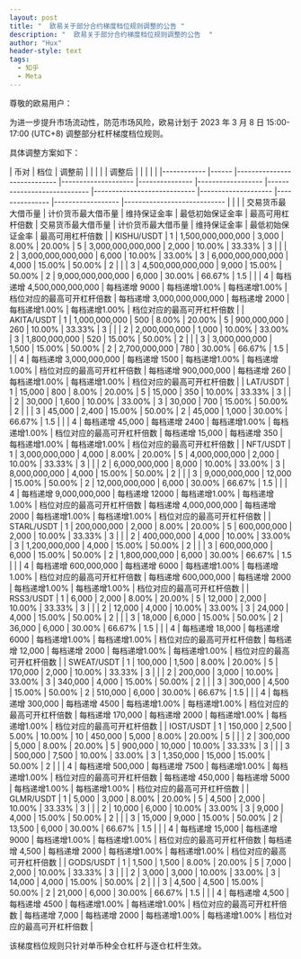 ```yaml
---
layout: post
title: "  欧易关于部分合约梯度档位规则调整的公告 "
description: "  欧易关于部分合约梯度档位规则调整的公告  "
author: "Hux"
header-style: text
tags:
  - 知乎
  - Meta
---
```

尊敬的欧易用户：

为进一步提升市场流动性，防范市场风险，欧易计划于 2023 年 3 月 8 日 15:00-17:00 (UTC+8) 调整部分杠杆梯度档位规则。

具体调整方案如下：

| 币对 | 档位 | 调整前 | | | | | 调整后 | | | | | |------------ |------ |---------------------------- |-------------------- |--------------- |------------------ |---------------------------- |---------------------------- |-------------------- |--------------- |------------------ |---------------------------- | | | | 交易货币最大借币量 | 计价货币最大借币量 | 维持保证金率 | 最低初始保证金率 | 最高可用杠杆倍数 | 交易货币最大借币量 | 计价货币最大借币量 | 维持保证金率 | 最低初始保证金率 | 最高可用杠杆倍数 | | KISHU/USDT | 1 | 1,500,000,000,000 | 3,000 | 8.00% | 20.00% | 5 | 3,000,000,000,000 | 2,000 | 10.00% | 33.33% | 3 | | | 2 | 3,000,000,000,000 | 6,000 | 10.00% | 33.00% | 3 | 6,000,000,000,000 | 4,000 | 15.00% | 50.00% | 2 | | | 3 | 4,500,000,000,000 | 9,000 | 15.00% | 50.00% | 2 | 9,000,000,000,000 | 6,000 | 30.00% | 66.67% | 1.5 | | | 4 | 每档递增 4,500,000,000,000 | 每档递增 9000 | 每档递增1.00% | 每档递增1.00% | 档位对应的最高可开杠杆倍数 | 每档递增 3,000,000,000,000 | 每档递增 2000 | 每档递增1.00% | 每档递增1.00% | 档位对应的最高可开杠杆倍数 | | AKITA/USDT | 1 | 1,000,000,000 | 500 | 8.00% | 20.00% | 5 | 900,000,000 | 260 | 10.00% | 33.33% | 3 | | | 2 | 2,000,000,000 | 1,000 | 10.00% | 33.00% | 3 | 1,800,000,000 | 520 | 15.00% | 50.00% | 2 | | | 3 | 3,000,000,000 | 1,500 | 15.00% | 50.00% | 2 | 2,700,000,000 | 780 | 30.00% | 66.67% | 1.5 | | | 4 | 每档递增 3,000,000,000 | 每档递增 1500 | 每档递增1.00% | 每档递增1.00% | 档位对应的最高可开杠杆倍数 | 每档递增 900,000,000 | 每档递增 260 | 每档递增1.00% | 每档递增1.00% | 档位对应的最高可开杠杆倍数 | | LAT/USDT | 1 | 15,000 | 800 | 8.00% | 20.00% | 5 | 15,000 | 350 | 10.00% | 33.33% | 3 | | | 2 | 30,000 | 1,600 | 10.00% | 33.00% | 3 | 30,000 | 700 | 15.00% | 50.00% | 2 | | | 3 | 45,000 | 2,400 | 15.00% | 50.00% | 2 | 45,000 | 1,000 | 30.00% | 66.67% | 1.5 | | | 4 | 每档递增 45,000 | 每档递增 2400 | 每档递增1.00% | 每档递增1.00% | 档位对应的最高可开杠杆倍数 | 每档递增 15,000 | 每档递增 350 | 每档递增1.00% | 每档递增1.00% | 档位对应的最高可开杠杆倍数 | | NFT/USDT | 1 | 3,000,000,000 | 4,000 | 8.00% | 20.00% | 5 | 4,000,000,000 | 2,000 | 10.00% | 33.33% | 3 | | | 2 | 6,000,000,000 | 8,000 | 10.00% | 33.00% | 3 | 8,000,000,000 | 4,000 | 15.00% | 50.00% | 2 | | | 3 | 9,000,000,000 | 12,000 | 15.00% | 50.00% | 2 | 12,000,000,000 | 6,000 | 30.00% | 66.67% | 1.5 | | | 4 | 每档递增 9,000,000,000 | 每档递增 12000 | 每档递增1.00% | 每档递增1.00% | 档位对应的最高可开杠杆倍数 | 每档递增 4,000,000,000 | 每档递增 2000 | 每档递增1.00% | 每档递增1.00% | 档位对应的最高可开杠杆倍数 | | STARL/USDT | 1 | 200,000,000 | 2,000 | 8.00% | 20.00% | 5 | 600,000,000 | 2,000 | 10.00% | 33.33% | 3 | | | 2 | 400,000,000 | 4,000 | 10.00% | 33.00% | 3 | 1,200,000,000 | 4,000 | 15.00% | 50.00% | 2 | | | 3 | 600,000,000 | 6,000 | 15.00% | 50.00% | 2 | 1,800,000,000 | 6,000 | 30.00% | 66.67% | 1.5 | | | 4 | 每档递增 600,000,000 | 每档递增 6000 | 每档递增1.00% | 每档递增1.00% | 档位对应的最高可开杠杆倍数 | 每档递增 600,000,000 | 每档递增 2000 | 每档递增1.00% | 每档递增1.00% | 档位对应的最高可开杠杆倍数 | | RSS3/USDT | 1 | 6,000 | 2,000 | 8.00% | 20.00% | 5 | 12,000 | 2,000 | 10.00% | 33.33% | 3 | | | 2 | 12,000 | 4,000 | 10.00% | 33.00% | 3 | 24,000 | 4,000 | 15.00% | 50.00% | 2 | | | 3 | 18,000 | 6,000 | 15.00% | 50.00% | 2 | 36,000 | 6,000 | 30.00% | 66.67% | 1.5 | | | 4 | 每档递增 18,000 | 每档递增 6000 | 每档递增1.00% | 每档递增1.00% | 档位对应的最高可开杠杆倍数 | 每档递增 12,000 | 每档递增 2000 | 每档递增1.00% | 每档递增1.00% | 档位对应的最高可开杠杆倍数 | | SWEAT/USDT | 1 | 100,000 | 1,500 | 8.00% | 20.00% | 5 | 170,000 | 2,000 | 10.00% | 33.33% | 3 | | | 2 | 200,000 | 3,000 | 10.00% | 33.00% | 3 | 340,000 | 4,000 | 15.00% | 50.00% | 2 | | | 3 | 300,000 | 4,500 | 15.00% | 50.00% | 2 | 510,000 | 6,000 | 30.00% | 66.67% | 1.5 | | | 4 | 每档递增 300,000 | 每档递增 4500 | 每档递增1.00% | 每档递增1.00% | 档位对应的最高可开杠杆倍数 | 每档递增 170,000 | 每档递增 2000 | 每档递增1.00% | 每档递增1.00% | 档位对应的最高可开杠杆倍数 | | IOST/USDT | 1 | 150,000 | 2,500 | 5.00% | 10.00% | 10 | 450,000 | 5,000 | 8.00% | 20.00% | 5 | | | 2 | 300,000 | 5,000 | 8.00% | 20.00% | 5 | 900,000 | 10,000 | 10.00% | 33.33% | 3 | | | 3 | 500,000 | 7,500 | 10.00% | 33.00% | 3 | 1,350,000 | 15,000 | 15.00% | 50.00% | 2 | | | 4 | 每档递增 500,000 | 每档递增 7500 | 每档递增1.00% | 每档递增1.00% | 档位对应的最高可开杠杆倍数 | 每档递增 450,000 | 每档递增 5000 | 每档递增1.00% | 每档递增1.00% | 档位对应的最高可开杠杆倍数 | | GLMR/USDT | 1 | 5,000 | 3,000 | 8.00% | 20.00% | 5 | 4,500 | 2,000 | 10.00% | 33.33% | 3 | | | 2 | 10,000 | 6,000 | 10.00% | 33.00% | 3 | 9,000 | 4,000 | 15.00% | 50.00% | 2 | | | 3 | 15,000 | 9,000 | 15.00% | 50.00% | 2 | 13,500 | 6,000 | 30.00% | 66.67% | 1.5 | | | 4 | 每档递增 15,000 | 每档递增 9000 | 每档递增1.00% | 每档递增1.00% | 档位对应的最高可开杠杆倍数 | 每档递增 4,500 | 每档递增 2000 | 每档递增1.00% | 每档递增1.00% | 档位对应的最高可开杠杆倍数 | | GODS/USDT | 1 | 1,500 | 1,500 | 8.00% | 20.00% | 5 | 7,000 | 2,000 | 10.00% | 33.33% | 3 | | | 2 | 3,000 | 3,000 | 10.00% | 33.00% | 3 | 14,000 | 4,000 | 15.00% | 50.00% | 2 | | | 3 | 4,500 | 4,500 | 15.00% | 50.00% | 2 | 21,000 | 6,000 | 30.00% | 66.67% | 1.5 | | | 4 | 每档递增 4,500 | 每档递增 4500 | 每档递增1.00% | 每档递增1.00% | 档位对应的最高可开杠杆倍数 | 每档递增 7,000 | 每档递增 2000 | 每档递增1.00% | 每档递增1.00% | 档位对应的最高可开杠杆倍数 |

该梯度档位规则只针对单币种全仓杠杆与逐仓杠杆生效。
